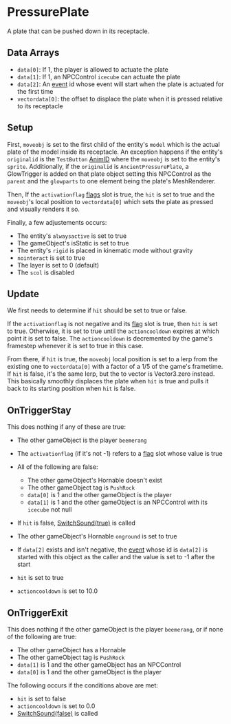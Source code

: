 # PressurePlate
A plate that can be pushed down in its receptacle. 

## Data Arrays
- `data[0]`: If 1, the player is allowed to actuate the plate
- `data[1]`: If 1, an NPCControl `icecube` can actuate the plate
- `data[2]`: An [event](../../../Enums%20and%20IDs/Events.md) id whose event will start when the plate is actuated for the first time
- `vectordata[0]`: the offset to displace the plate when it is pressed relative to its receptacle

## Setup
First, `moveobj` is set to the first child of the entity's `model` which is the actual plate of the model inside its receptacle. An exception happens if the entity's `originalid` is the `TestButton` [AnimID](../../../Enums%20and%20IDs/AnimIDs.md) where the `moveobj` is set to the entity's `sprite`. Additionally, if the `originalid` is `AncientPressurePlate`, a GlowTrigger is added on that plate object setting this NPCControl as the `parent` and the `glowparts` to one element being the plate's MeshRenderer.

Then, If the `activationflag` [flags](../../../Flags%20arrays/flags.md) slot is true, the `hit` is set to true and the `moveobj`'s local position to `vectordata[0]` which sets the plate as pressed and visually renders it so.

Finally, a few adjustements occurs:
- The entity's `alwaysactive` is set to true
- The gameObject's isStatic is set to true
- The entity's `rigid` is placed in kinematic mode without gravity
- `nointeract` is set to true
- The layer is set to 0 (default)
- The `scol` is disabled

## Update
We first needs to determine if `hit` should be set to true or false.

If the `activationflag` is not negative and its [flag](../../../Flags%20arrays/flags.md) slot is true, then `hit` is set to true. Otherwise, it is set to true until the `actioncooldown` expires at which point it is set to false. The `actioncooldown` is decremented by the game's framestep whenever it is set to true in this case.

From there, if `hit` is true, the `moveobj` local position is set to a lerp from the existing one to `vectordata[0]` with a factor of a 1/5 of the game's frametime. If `hit` is false, it's the same lerp, but the to vector is Vector3.zero instead. This basically smoothly displaces the plate when `hit` is true and pulls it back to its starting position when `hit` is false.

## OnTriggerStay
This does nothing if any of these are true:
- The other gameObject is the player `beemerang`
- The `activationflag` (if it's not -1) refers to a [flag](../../../Flags%20arrays/flags.md) slot whose value is true
- All of the following are false:
  - The other gameObject's Hornable doesn't exist
  - The other gameObject tag is `PushRock`
  - `data[0]` is 1 and the other gameObject is the player
  - `data[1]` is 1 and the other gameObject is an NPCControl with its `icecube` not null

- If `hit` is false, [SwitchSound(true)](../SwitchSound.md) is called
- The other gameObject's Hornable `onground` is set to true
- If `data[2]` exists and isn't negative, the [event](../../../Enums%20and%20IDs/Events.md) whose id is `data[2]` is started with this object as the caller and the value is set to -1 after the start
- `hit` is set to true
- `actioncooldown` is set to 10.0

## OnTriggerExit
This does nothing if the other gameObject is the player `beemerang`, or if none of the following are true:
- The other gameObject has a Hornable
- The other gameObject tag is `PushRock`
- `data[1]` is 1 and the other gameObject has an NPCControl
- `data[0]` is 1 and the other gameObject is the player

The following occurs if the conditions above are met:
- `hit` is set to false
- `actioncooldown` is set to 0.0
- [SwitchSound(false)](../SwitchSound.md) is called